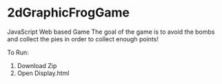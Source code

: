 # 2dGraphicFrogGame
JavaScript Web based Game
The goal of the game is to avoid the bombs and collect the pies in order to collect enough points!


To Run:
1. Download Zip
2. Open Display.html 
